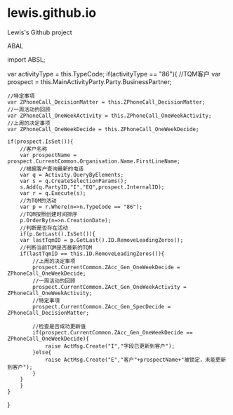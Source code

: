 # lewis.github.io
Lewis's Github project

ABAL

import ABSL;

var activityType = this.TypeCode;
if(activityType == "86"){
	//TQM客户
	var prospect = this.MainActivityParty.Party.BusinessPartner;	

	//特定事項
	var ZPhoneCall_DecisionMatter = this.ZPhoneCall_DecisionMatter;
	//一周活动的回顾
	var ZPhoneCall_OneWeekActivity = this.ZPhoneCall_OneWeekActivity;
	//上周的决定事项
	var ZPhoneCall_OneWeekDecide = this.ZPhoneCall_OneWeekDecide;

	if(prospect.IsSet()){
		//客户名称
		var prospectName = prospect.CurrentCommon.Organisation.Name.FirstLineName;
		//根据客户查询最新的电话
		var q = Activity.QueryByElements;
		var s = q.CreateSelectionParams();
		s.Add(q.PartyID,"I","EQ",prospect.InternalID);
		var r = q.Execute(s);
		//为TQM的活动
		var p = r.Where(n=>n.TypeCode == "86");
		//TQM按照创建时间排序
		p.OrderBy(n=>n.CreationDate);
		//判断是否存在活动
		if(p.GetLast().IsSet()){
		var lastTqmID = p.GetLast().ID.RemoveLeadingZeros();
		//判断当前TQM是否最新的TQM
		if(lastTqmID == this.ID.RemoveLeadingZeros()){
			//上周的决定事项
			prospect.CurrentCommon.ZAcc_Gen_OneWeekDecide = ZPhoneCall_OneWeekDecide;
			//一周活动的回顾
			prospect.CurrentCommon.ZAct_Gen_OneWeekActivity = ZPhoneCall_OneWeekActivity;
			//特定事項
			prospect.CurrentCommon.ZAcc_Gen_SpecDecide = ZPhoneCall_DecisionMatter;

			//检查是否成功更新值
			if(prospect.CurrentCommon.ZAcc_Gen_OneWeekDecide == ZPhoneCall_OneWeekDecide){
				raise ActMsg.Create("I","字段已更新到客户");
			}else{
				raise ActMsg.Create("E","客户"+prospectName+"被锁定，未能更新到客户");				
			}
		}
		}
	}
}






